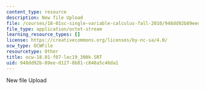 ```yaml
---
content_type: resource
description: New file Upload
file: /courses/18-01sc-single-variable-calculus-fall-2010/948dd92b89eed1278b81c848a5c46da1_ocw-18.01-f07-lec19_300k.SRT
file_type: application/octet-stream
learning_resource_types: []
license: https://creativecommons.org/licenses/by-nc-sa/4.0/
ocw_type: OCWFile
resourcetype: Other
title: ocw-18.01-f07-lec19_300k.SRT
uid: 948dd92b-89ee-d127-8b81-c848a5c46da1
---
```

New file Upload